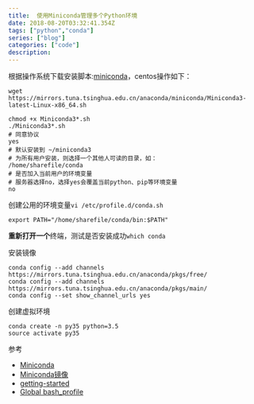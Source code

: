 ```yaml
---
title:  使用Miniconda管理多个Python环境
date: 2018-08-20T03:32:41.354Z
tags: ["python","conda"]
series: ["blog"]
categories: ["code"]
description:
---
```


根据操作系统下载安装脚本:[miniconda](https://mirrors.tuna.tsinghua.edu.cn/anaconda/miniconda/)，centos操作如下：
```shell
wget https://mirrors.tuna.tsinghua.edu.cn/anaconda/miniconda/Miniconda3-latest-Linux-x86_64.sh

chmod +x Miniconda3*.sh
./Miniconda3*.sh
# 同意协议
yes
# 默认安装到 ~/miniconda3
# 为所有用户安装，则选择一个其他人可读的目录，如：
/home/sharefile/conda
# 是否加入当前用户的环境变量
# 服务器选择no，选择yes会覆盖当前python、pip等环境变量
no
```

创建公用的环境变量`vi /etc/profile.d/conda.sh`
```shell
export PATH="/home/sharefile/conda/bin:$PATH"
```

**重新打开一个**终端，测试是否安装成功`which conda`

安装镜像
```shell
conda config --add channels https://mirrors.tuna.tsinghua.edu.cn/anaconda/pkgs/free/
conda config --add channels https://mirrors.tuna.tsinghua.edu.cn/anaconda/pkgs/main/
conda config --set show_channel_urls yes
```

创建虚拟环境
```shell
conda create -n py35 python=3.5
source activate py35
```


参考

- [Miniconda](https://docs.conda.io/en/latest/miniconda.html)
- [Miniconda镜像](https://mirrors.tuna.tsinghua.edu.cn/help/anaconda/)
- [getting-started](https://conda.io/docs/user-guide/getting-started.html)
- [Global bash_profile](https://serverfault.com/questions/491585/is-there-a-global-bash-profile-for-all-users-on-a-system)